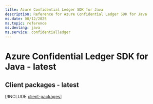 ```yaml
---
title: Azure Confidential Ledger SDK for Java
description: Reference for Azure Confidential Ledger SDK for Java
ms.date: 08/12/2025
ms.topic: reference
ms.devlang: java
ms.service: confidentialledger
---
```

# Azure Confidential Ledger SDK for Java - latest

## Client packages - latest
[!INCLUDE [client-packages](confidential-ledger-client-index.md)]